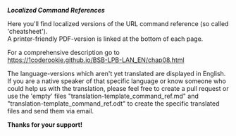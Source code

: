 ***Localized Command References***

Here you'll find localized versions of the URL command reference (so called 'cheatsheet').  
A printer-friendly PDF-version is linked at the bottom of each page.  
  
For a comprehensive description go to  
https://1coderookie.github.io/BSB-LPB-LAN_EN/chap08.html  

The language-versions which aren't yet translated are displayed in English. If you are a native speaker of that specific language or know someone who could help us with the translation, please feel free to create a pull request or use the 'empty' files "translation-template_command_ref.md" and "translation-template_command_ref.odt" to create the specific translated files and send them via email.  
  
**Thanks for your support!**  
